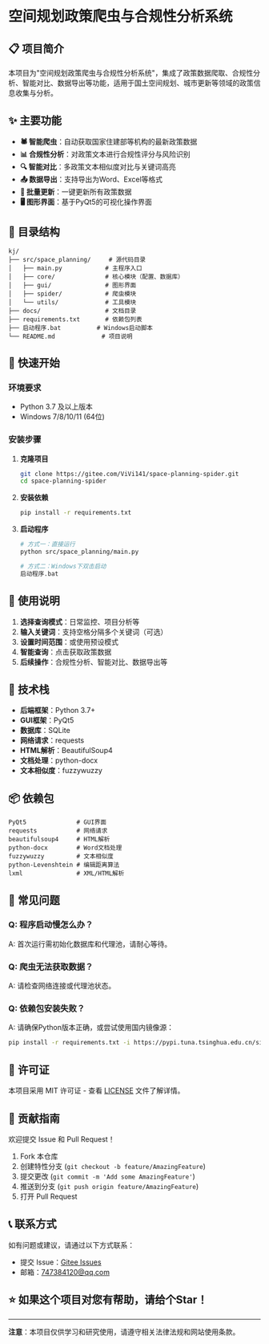 # 空间规划政策爬虫与合规性分析系统

## 📋 项目简介

本项目为"空间规划政策爬虫与合规性分析系统"，集成了政策数据爬取、合规性分析、智能对比、数据导出等功能，适用于国土空间规划、城市更新等领域的政策信息收集与分析。

## ✨ 主要功能

- **🕷️ 智能爬虫**：自动获取国家住建部等机构的最新政策数据
- **📊 合规性分析**：对政策文本进行合规性评分与风险识别
- **🔍 智能对比**：多政策文本相似度对比与关键词高亮
- **📤 数据导出**：支持导出为Word、Excel等格式
- **🔄 批量更新**：一键更新所有政策数据
- **🖥️ 图形界面**：基于PyQt5的可视化操作界面

## 📁 目录结构

```
kj/
├── src/space_planning/     # 源代码目录
│   ├── main.py            # 主程序入口
│   ├── core/              # 核心模块（配置、数据库）
│   ├── gui/               # 图形界面
│   ├── spider/            # 爬虫模块
│   └── utils/             # 工具模块
├── docs/                  # 文档目录
├── requirements.txt       # 依赖包列表
├── 启动程序.bat          # Windows启动脚本
└── README.md             # 项目说明
```

## 🚀 快速开始

### 环境要求
- Python 3.7 及以上版本
- Windows 7/8/10/11 (64位)

### 安装步骤

1. **克隆项目**
   ```bash
   git clone https://gitee.com/ViVi141/space-planning-spider.git
   cd space-planning-spider
   ```

2. **安装依赖**
   ```bash
   pip install -r requirements.txt
   ```

3. **启动程序**
   ```bash
   # 方式一：直接运行
   python src/space_planning/main.py
   
   # 方式二：Windows下双击启动
   启动程序.bat
   ```

## 📖 使用说明

1. **选择查询模式**：日常监控、项目分析等
2. **输入关键词**：支持空格分隔多个关键词（可选）
3. **设置时间范围**：或使用预设模式
4. **智能查询**：点击获取政策数据
5. **后续操作**：合规性分析、智能对比、数据导出等

## 🔧 技术栈

- **后端框架**：Python 3.7+
- **GUI框架**：PyQt5
- **数据库**：SQLite
- **网络请求**：requests
- **HTML解析**：BeautifulSoup4
- **文档处理**：python-docx
- **文本相似度**：fuzzywuzzy

## 📦 依赖包

```
PyQt5              # GUI界面
requests           # 网络请求
beautifulsoup4     # HTML解析
python-docx        # Word文档处理
fuzzywuzzy         # 文本相似度
python-Levenshtein # 编辑距离算法
lxml               # XML/HTML解析
```

## 🐛 常见问题

### Q: 程序启动慢怎么办？
A: 首次运行需初始化数据库和代理池，请耐心等待。

### Q: 爬虫无法获取数据？
A: 请检查网络连接或代理池状态。

### Q: 依赖包安装失败？
A: 请确保Python版本正确，或尝试使用国内镜像源：
```bash
pip install -r requirements.txt -i https://pypi.tuna.tsinghua.edu.cn/simple/
```

## 📄 许可证

本项目采用 MIT 许可证 - 查看 [LICENSE](LICENSE) 文件了解详情。

## 🤝 贡献指南

欢迎提交 Issue 和 Pull Request！

1. Fork 本仓库
2. 创建特性分支 (`git checkout -b feature/AmazingFeature`)
3. 提交更改 (`git commit -m 'Add some AmazingFeature'`)
4. 推送到分支 (`git push origin feature/AmazingFeature`)
5. 打开 Pull Request

## 📞 联系方式

如有问题或建议，请通过以下方式联系：

- 提交 Issue：[Gitee Issues](https://gitee.com/ViVi141/space-planning-spider/issues)
- 邮箱：747384120@qq.com

## ⭐ 如果这个项目对您有帮助，请给个Star！

---

**注意**：本项目仅供学习和研究使用，请遵守相关法律法规和网站使用条款。 